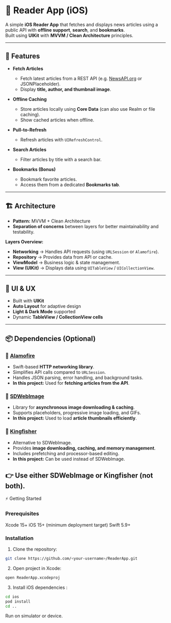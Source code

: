 # 📖 Reader App (iOS)

A simple **iOS Reader App** that fetches and displays news articles using a public API with **offline support**, **search**, and **bookmarks**.  
Built using **UIKit** with **MVVM / Clean Architecture** principles.  

---

## 🚀 Features

- **Fetch Articles**  
  - Fetch latest articles from a REST API (e.g. [NewsAPI.org](https://newsapi.org/) or JSONPlaceholder).  
  - Display **title, author, and thumbnail image**.  

- **Offline Caching**  
  - Store articles locally using **Core Data** (can also use Realm or file caching).  
  - Show cached articles when offline.  

- **Pull-to-Refresh**  
  - Refresh articles with `UIRefreshControl`.  

- **Search Articles**  
  - Filter articles by title with a search bar.  

- **Bookmarks (Bonus)**  
  - Bookmark favorite articles.  
  - Access them from a dedicated **Bookmarks tab**.  

---

## 🏗️ Architecture

- **Pattern:** MVVM + Clean Architecture  
- **Separation of concerns** between layers for better maintainability and testability.  

**Layers Overview:**
- **Networking** → Handles API requests (using `URLSession` or `Alamofire`).  
- **Repository** → Provides data from API or cache.  
- **ViewModel** → Business logic & state management.  
- **View (UIKit)** → Displays data using `UITableView` / `UICollectionView`.  

---

## 📱 UI & UX

- Built with **UIKit**  
- **Auto Layout** for adaptive design  
- **Light & Dark Mode** supported  
- Dynamic **TableView / CollectionView cells**  

---

## 📦 Dependencies (Optional)

### 🔹 [Alamofire](https://github.com/Alamofire/Alamofire)  
- Swift-based **HTTP networking library**.  
- Simplifies API calls compared to `URLSession`.  
- Handles JSON parsing, error handling, and background tasks.  
- **In this project:** Used for **fetching articles from the API**.  

### 🔹 [SDWebImage](https://github.com/SDWebImage/SDWebImage)  
- Library for **asynchronous image downloading & caching**.  
- Supports placeholders, progressive image loading, and GIFs.  
- **In this project:** Used to load **article thumbnails efficiently**.  

### 🔹 [Kingfisher](https://github.com/onevcat/Kingfisher)  
- Alternative to SDWebImage.  
- Provides **image downloading, caching, and memory management**.  
- Includes prefetching and processor-based editing.  
- **In this project:** Can be used instead of SDWebImage.  

👉 Use **either SDWebImage or Kingfisher** (not both).  
---

⚡ Getting Started
### Prerequisites

Xcode 15+
iOS 15+ (minimum deployment target)
Swift 5.9+

### Installation

1. Clone the repository:
```bash
git clone https://github.com/<your-username>/ReaderApp.git
```

2. Open project in Xcode:
```bash
open ReaderApp.xcodeproj
```

3. Install iOS dependencies :
```bash
cd ios
pod install
cd ..
```
Run on simulator or device.

